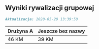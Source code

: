 ## Wyniki rywalizacji grupowej

```markdown
Aktualizacja: 2020-05-29 13:39:50
```

Drużyna A | Jeszcze bez nazwy
------------ | -------------
 46 KM | 39 KM